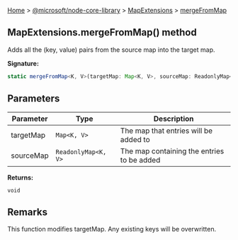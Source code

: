 [Home](./index) &gt; [@microsoft/node-core-library](./node-core-library.md) &gt; [MapExtensions](./node-core-library.mapextensions.md) &gt; [mergeFromMap](./node-core-library.mapextensions.mergefrommap.md)

## MapExtensions.mergeFromMap() method

Adds all the (key, value) pairs from the source map into the target map.

<b>Signature:</b>

```typescript
static mergeFromMap<K, V>(targetMap: Map<K, V>, sourceMap: ReadonlyMap<K, V>): void;
```

## Parameters

|  Parameter | Type | Description |
|  --- | --- | --- |
|  targetMap | `Map<K, V>` | The map that entries will be added to |
|  sourceMap | `ReadonlyMap<K, V>` | The map containing the entries to be added |

<b>Returns:</b>

`void`

## Remarks

This function modifies targetMap. Any existing keys will be overwritten.


